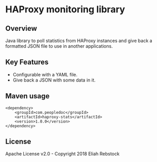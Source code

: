 HAProxy monitoring library
==========================

Overview
--------

Java library to poll statistics from HAProxy instances and give back a
formatted JSON file to use in another applications.


Key Features
------------
- Configurable with a YAML file.
- Give back a JSON with some data in it.

Maven usage
-----------

```
<dependency>
    <groupId>com.peopledoc</groupId>
    <artifactId>haproxy-stats</artifactId>
    <version>1.0.0</version>
</dependency>
```

<!--
Team
----
[Team](https://github.com/peopledoc/tribe-java/blob/master/documentation/applications.md)


Contributing
------------
[Contributing](https://github.com/peopledoc/tribe-java/blob/master/documentation/contribution.md)
-->

License
-------

Apache License v2.0 - Copyright 2018 Eliah Rebstock


